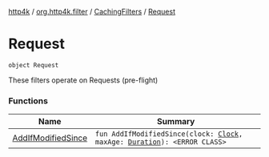 [http4k](../../../index.md) / [org.http4k.filter](../../index.md) / [CachingFilters](../index.md) / [Request](./index.md)

# Request

`object Request`

These filters operate on Requests (pre-flight)

### Functions

| Name | Summary |
|---|---|
| [AddIfModifiedSince](-add-if-modified-since.md) | `fun AddIfModifiedSince(clock: `[`Clock`](https://docs.oracle.com/javase/9/docs/api/java/time/Clock.html)`, maxAge: `[`Duration`](https://docs.oracle.com/javase/9/docs/api/java/time/Duration.html)`): <ERROR CLASS>` |
